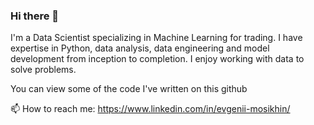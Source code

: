 ### Hi there 👋

I'm a Data Scientist specializing in Machine Learning for trading. I have expertise in Python, data analysis, data engineering and model development from inception to completion. I enjoy working with data to solve problems.

You can view some of the code I've written on this github

📫 How to reach me: https://www.linkedin.com/in/evgenii-mosikhin/

<!--
**evgmosme/evgmosme** is a ✨ _special_ ✨ repository because its `README.md` (this file) appears on your GitHub profile.

Here are some ideas to get you started:

- 🔭 I’m currently working on ...
- 🌱 I’m currently learning ...
- 👯 I’m looking to collaborate on ...
- 🤔 I’m looking for help with ...
- 💬 Ask me about ...
- 📫 How to reach me: ...
- 😄 Pronouns: ...
- ⚡ Fun fact: ...
-->
